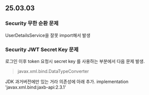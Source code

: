 
## 25.03.03

### Security 무한 순환 문제
UserDetailsService을 잘못 import해서 발생



### Security JWT Secret Key 문제

로그인 이후 token 요청시 secret key 를 사용하는 부분에서 다음 문제 발생.
> javax.xml.bind.DataTypeConverter

JDK 과거버전에만 있는 거라 의존성에 아래 추가.
implementation 'javax.xml.bind:jaxb-api:2.3.1'